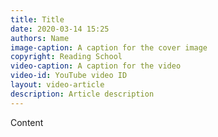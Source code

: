 ```yaml
---
title: Title
date: 2020-03-14 15:25
authors: Name
image-caption: A caption for the cover image
copyright: Reading School
video-caption: A caption for the video
video-id: YouTube video ID
layout: video-article
description: Article description
---
```


Content
